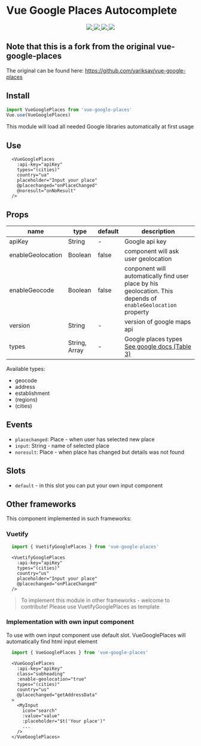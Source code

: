 # Vue Google Places Autocomplete

<p align="center">
  <a href="https://npmcharts.com/compare/vue-google-places?minimal=true">
    <img src="http://img.shields.io/npm/dm/vue-google-places.svg">
  </a>
  <a href="https://www.npmjs.org/package/vue-google-places">
    <img src="https://img.shields.io/npm/v/vue-google-places.svg">
  </a>
  <a href="http://img.badgesize.io/https://unpkg.com/vue-google-places/dist/vue-google-places.js?compression=gzip&label=gzip%20size:%20JS">
    <img src="http://img.badgesize.io/https://unpkg.com/vue-google-places/dist/vue-google-places.esm.js?compression=gzip&label=gzip%20size:%20JS">
  </a>
  <a href="LICENSE">
    <img src="https://img.shields.io/badge/License-MIT-yellow.svg">
  </a>
</p>

## Note that this is a fork from the original vue-google-places

The original can be found here: <https://github.com/yariksav/vue-google-places>

## Install

```js
import VueGooglePlaces from 'vue-google-places'
Vue.use(VueGooglePlaces)
```

This module will load all needed Google libraries automatically at first usage

## Use

```vue
  <VueGooglePlaces
    :api-key="apiKey"
    types="(cities)"
    country="ua"
    placeholder="Input your place"
    @placechanged="onPlaceChanged"
    @noresult="onNoResult"
  />
```

## Props

| name | type | default | description |
|------|------|---------|-------------|
|apiKey| String | - | Google api key |
|enableGeolocation| Boolean | false | component will ask user geolocation |
|enableGeocode| Boolean | false | conponent will automatically find user place by his geolocation. This depends of `enableGeolocation` property|
|version| String | - | version of google maps api|
|types|String, Array| - |Google places types [See google docs (Table 3)](https://developers.google.com/places/supported_types)

Available types:

- geocode
- address
- establishment
- (regions)
- (cities)

## Events

- `placechanged`: Place - when user has selected new place
- `input`: String - name of selected place
- `noresult`: Place - when place has changed but details was not found

## Slots

- `default` - in this slot you can put your own input component

## Other frameworks

This component implemented in such frameworks:

### Vuetify

```js
  import { VuetifyGooglePlaces } from 'vue-google-places'
```

```vue
  <VuetifyGooglePlaces
    :api-key="apiKey"
    types="(cities)"
    country="us"
    placeholder="Input your place"
    @placechanged="onPlaceChanged"
  />
```

> To implement this module in other frameworks - welcome to contribute! Please use VuetifyGooglePlaces as template

### Implementation with own input component

To use with own input component use default slot. VueGooglePlaces will automatically find html input element

```js
  import { VueGooglePlaces } from 'vue-google-places'
```

```vue
  <VueGooglePlaces
    :api-key="apiKey"
    class="subheading"
    :enable-geolocation="true"
    types="(cities)"
    country="us"
    @placechanged="getAddressData"
  >
    <MyInput
      icon="search"
      :value="value"
      :placeholder="$t('Your place')"
      ...
    />
  </VueGooglePlaces>
```
